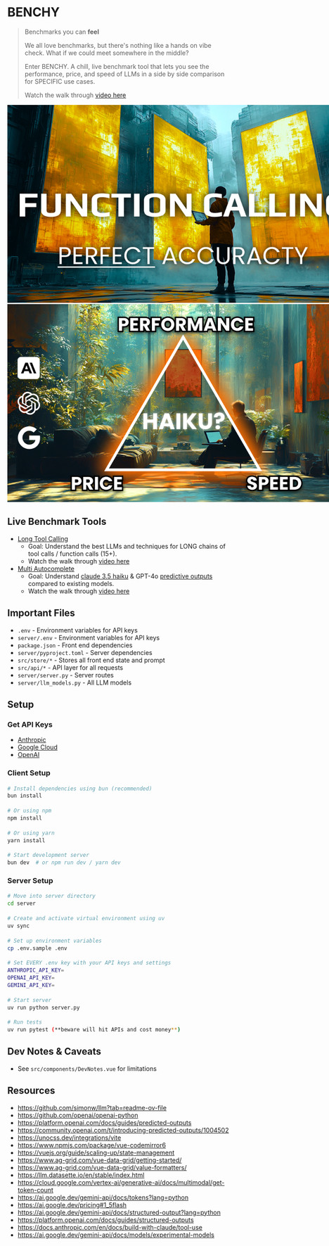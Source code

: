# BENCHY
> Benchmarks you can **feel**
>
> We all love benchmarks, but there's nothing like a hands on vibe check. What if we could meet somewhere in the middle?
> 
> Enter BENCHY. A chill, live benchmark tool that lets you see the performance, price, and speed of LLMs in a side by side comparison for SPECIFIC use cases.
>
> Watch the walk through [video here](https://youtu.be/ZlljCLhq814)

<img src="./images/parallel-function-calling.png" alt="parallel-function-calling" style="max-width: 800px;">

<img src="./images/perf-price-speed-pick-two.png" alt="pick-two" style="max-width: 800px;">

## Live Benchmark Tools
- [Long Tool Calling](src/pages/AppMultiToolCall.vue)
  - Goal: Understand the best LLMs and techniques for LONG chains of tool calls / function calls (15+).
  - Watch the walk through [video here](https://youtu.be/ZlljCLhq814)
- [Multi Autocomplete](src/pages/AppMultiAutocomplete.vue)
  - Goal: Understand [claude 3.5 haiku](https://www.anthropic.com/claude/haiku) & GPT-4o [predictive outputs](https://platform.openai.com/docs/guides/predicted-outputs) compared to existing models. 
  - Watch the walk through [video here](https://youtu.be/1ObiaSiA8BQ)

## Important Files
- `.env` - Environment variables for API keys
- `server/.env` - Environment variables for API keys
- `package.json` - Front end dependencies
- `server/pyproject.toml` - Server dependencies
- `src/store/*` - Stores all front end state and prompt
- `src/api/*` - API layer for all requests
- `server/server.py` - Server routes
- `server/llm_models.py` - All LLM models

## Setup

### Get API Keys
- [Anthropic](https://docs.anthropic.com/en/api/getting-started)
- [Google Cloud](https://ai.google.dev/gemini-api/docs/api-key)
- [OpenAI](https://help.openai.com/en/articles/4936850-where-do-i-find-my-openai-api-key)

### Client Setup
```bash
# Install dependencies using bun (recommended)
bun install

# Or using npm
npm install

# Or using yarn
yarn install

# Start development server
bun dev  # or npm run dev / yarn dev
```

### Server Setup
```bash
# Move into server directory
cd server

# Create and activate virtual environment using uv
uv sync

# Set up environment variables
cp .env.sample .env

# Set EVERY .env key with your API keys and settings
ANTHROPIC_API_KEY=
OPENAI_API_KEY=
GEMINI_API_KEY=

# Start server
uv run python server.py

# Run tests
uv run pytest (**beware will hit APIs and cost money**)
```

## Dev Notes & Caveats
- See `src/components/DevNotes.vue` for limitations

## Resources
- https://github.com/simonw/llm?tab=readme-ov-file
- https://github.com/openai/openai-python
- https://platform.openai.com/docs/guides/predicted-outputs
- https://community.openai.com/t/introducing-predicted-outputs/1004502
- https://unocss.dev/integrations/vite
- https://www.npmjs.com/package/vue-codemirror6
- https://vuejs.org/guide/scaling-up/state-management
- https://www.ag-grid.com/vue-data-grid/getting-started/
- https://www.ag-grid.com/vue-data-grid/value-formatters/
- https://llm.datasette.io/en/stable/index.html
- https://cloud.google.com/vertex-ai/generative-ai/docs/multimodal/get-token-count
- https://ai.google.dev/gemini-api/docs/tokens?lang=python
- https://ai.google.dev/pricing#1_5flash
- https://ai.google.dev/gemini-api/docs/structured-output?lang=python
- https://platform.openai.com/docs/guides/structured-outputs
- https://docs.anthropic.com/en/docs/build-with-claude/tool-use
- https://ai.google.dev/gemini-api/docs/models/experimental-models